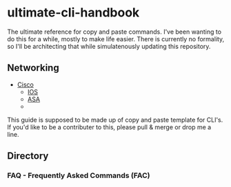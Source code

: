 # ultimate-cli-handbook

The ultimate reference for copy and paste commands. I've been wanting to do this for a while, mostly to make life easier. There is currently no formality, so I'll be architecting that while simulatenously updating this repository.

## Networking

* [Cisco]()
    + [IOS]()
    + [ASA]()
    +


This guide is supposed to be made up of copy and paste template for CLI's. If you'd like to be a contributer to this, please pull & merge or drop me a line.

## Directory

### FAQ -  Frequently Asked Commands (FAC)

